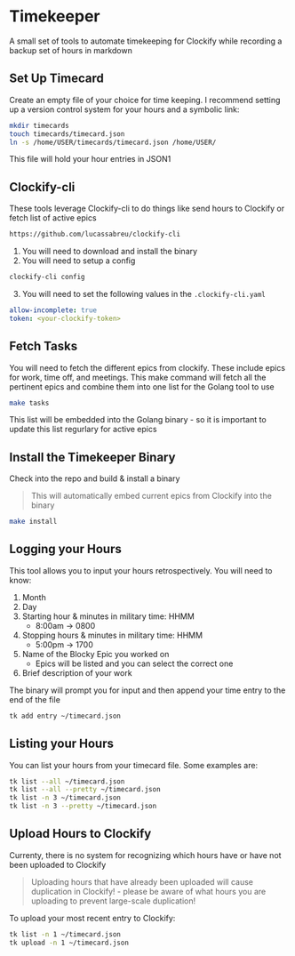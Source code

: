 # Timekeeper
A small set of tools to automate timekeeping for Clockify while recording a
backup set of hours in markdown

## Set Up Timecard
Create an empty file of your choice for time keeping. I recommend setting up a
version control system for your hours and a symbolic link:

```bash
mkdir timecards
touch timecards/timecard.json
ln -s /home/USER/timecards/timecard.json /home/USER/
```

This file will hold your hour entries in JSON1

## Clockify-cli
These tools leverage Clockify-cli to do things like send hours to Clockify or
fetch list of active epics

```bash
https://github.com/lucassabreu/clockify-cli
```

1. You will need to download and install the binary
2. You will need to setup a config

```bash
clockify-cli config
```

3. You will need to set the following values in the `.clockify-cli.yaml`

```yaml
allow-incomplete: true
token: <your-clockify-token>
```

## Fetch Tasks
You will need to fetch the different epics from clockify. These include epics
for work, time off, and meetings. This make command will fetch all the pertinent
epics and combine them into one list for the Golang tool to use

```bash
make tasks
```

This list will be embedded into the Golang binary - so it is important to update
this list regurlary for active epics

## Install the Timekeeper Binary
Check into the repo and build & install a binary

> This will automatically embed current epics from Clockify into the binary

```bash
make install
```

## Logging your Hours
This tool allows you to input your hours retrospectively. You will need to know:

1. Month
2. Day
2. Starting hour & minutes in military time: HHMM
	- 8:00am -> 0800
3. Stopping hours & minutes in military time: HHMM
	- 5:00pm -> 1700
4. Name of the Blocky Epic you worked on
	- Epics will be listed and you can select the correct one
5. Brief description of your work

The binary will prompt you for input and then append your time entry to the end
of the file

```bash
tk add entry ~/timecard.json
```

## Listing your Hours
You can list your hours from your timecard file. Some examples are:

```bash
tk list --all ~/timecard.json
tk list --all --pretty ~/timecard.json
tk list -n 3 ~/timecard.json
tk list -n 3 --pretty ~/timecard.json
```

## Upload Hours to Clockify
Currenty, there is no system for recognizing which hours have or have not been
uploaded to Clockify

> Uploading hours that have already been uploaded will cause duplication in
Clockify! - please be aware of what hours you are uploading to prevent
large-scale duplication!

To upload your most recent entry to Clockify:

```bash
tk list -n 1 ~/timecard.json
tk upload -n 1 ~/timecard.json
```
